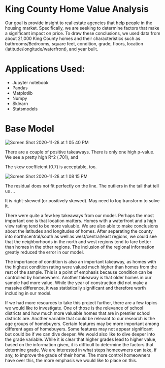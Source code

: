 # King County Home Value Analysis
Our goal is provide insight to real estate agencies that help people in the housing market. Specifically, we are seeking to determine factors that make a significant impact on price. To draw these conclusions, we used data from about 21,000 King County homes and their characteristics such as bathrooms/Bedrooms, square feet, condition, grade, floors, location (latitude/longitude/waterfront), and year built.

# Applications Used:
* Jupyter notebook
* Pandas
* Matplotlib
* Numpy
* Sklearn
* Statsmodels

# Base Model
![Screen Shot 2020-11-28 at 1 05 40 PM](https://user-images.githubusercontent.com/72099238/100524052-7b56f680-317a-11eb-87e8-065c8d4d7f54.png)

There are a couple of positive takeaways. There is only one high p-value. We see a pretty high R^2 (.701), and

The skew coefficient (0.7) is acceptable, too.

![Screen Shot 2020-11-28 at 1 08 15 PM](https://user-images.githubusercontent.com/72099238/100524096-cb35bd80-317a-11eb-81b0-8e0d59608ec8.png)

The residual does not fit perfectly on the line. The outliers in the tail that tell us ...

It is right-skewed (or positively skewed). May need to log transform to solve it.

There were quite a few key takeaways from our model. Perhaps the most important one is that location matters. Homes with a waterfront and a high view rating tend to be more valuable. We are also able to make conclusions about the latitudes and longitudes of homes. After separating the county into north/central/south as well as west/central/east regions, we could see that the neighborhoods in the north and west regions tend to fare better than homes in the other regions. The inclusion of the regional information greatly reduced the error in our model.

The importance of condition is also an important takeaway, as homes with the highest condition rating were valued much higher than homes from the rest of the sample. This is a point of emphasis because condition can be controlled by homeowners. Another takeaway is that older homes in our sample had more value. While the year of construction did not make a massive difference, it was statistically significant and therefore worth including in our model.

If we had more resources to take this project further, there are a few topics we would like to investigate. One of those is the relevance of school districts and how much more valuable homes that are in premier school districts are. Another variable that could be relevant to our research is the age groups of homebuyers.
Certain features may be more important among different ages of homebuyers. Some features may not appear significant but could be if we can dive deeper.
We would also like to dive deeper into the grade variable. While it is clear that higher grades lead to higher value, based on the information given, it is difficult to determine the factors that determine grade. We are interested in what steps homeowners can take, if any, to improve the grade of their home. The more control homeowners have over this, the more emphasis we would like to place on this.
